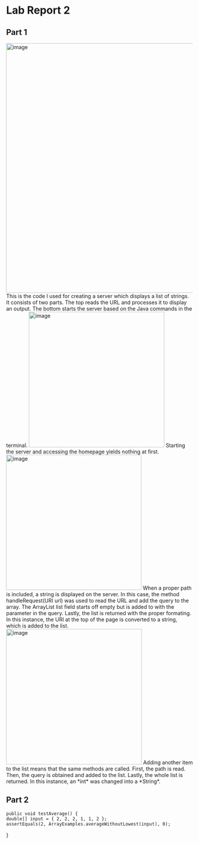 # Lab Report 2

## Part 1
<img width="674" alt="image" src="https://user-images.githubusercontent.com/130080125/234159834-c34c6673-bd73-46b5-b11c-0aad01b8d978.png">
This is the code I used for creating a server which displays a list of strings. It consists of two parts. The top reads the URL and processes it to display an output. The bottom starts the server based on the Java commands in the terminal.

<img width="366" alt="image" src="https://user-images.githubusercontent.com/130080125/234160780-94960c7e-8b58-4501-95d9-77d29588413f.png">
Starting the server and accessing the homepage yields nothing at first.
<img width="365" alt="image" src="https://user-images.githubusercontent.com/130080125/234161063-0973cd7b-035d-4902-aadd-d789345bde2a.png">
When a proper path is included, a string is displayed on the server. In this case, the method handleRequest(URI url) was used to read the URL and add the query to the array. The ArrayList list field starts off empty but is added to with the parameter in the query. Lastly, the list is returned with the proper formating. In this instance, the URI at the top of the page is converted to a string, which is added to the list.
<img width="366" alt="image" src="https://user-images.githubusercontent.com/130080125/234162563-e845e1ea-a0e5-422e-a422-2da97f31ae65.png">
Adding another item to the list means that the same methods are called. First, the path is read. Then, the query is obtained and added to the list. Lastly, the whole list is returned. In this instance, an *int* was changed into a *String*. 

## Part 2
    public void testAverage() {
    double[] input = { 2, 2, 2, 1, 1, 2 };
    assertEquals(2, ArrayExamples.averageWithoutLowest(input), 0);
  }
